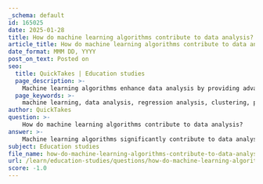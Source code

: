 ```yaml
---
_schema: default
id: 165025
date: 2025-01-28
title: How do machine learning algorithms contribute to data analysis?
article_title: How do machine learning algorithms contribute to data analysis?
date_format: MMM DD, YYYY
post_on_text: Posted on
seo:
  title: QuickTakes | Education studies
  page_description: >-
    Machine learning algorithms enhance data analysis by providing advanced techniques for regression analysis, clustering, pattern recognition, data cleaning, and dimensionality reduction, thereby allowing for deeper insights and better predictions.
  page_keywords: >-
    machine learning, data analysis, regression analysis, clustering, pattern recognition, data cleaning, dimensionality reduction, predictive analytics, unsupervised learning, supervised learning
author: QuickTakes
question: >-
    How do machine learning algorithms contribute to data analysis?
answer: >-
    Machine learning algorithms significantly contribute to data analysis by providing advanced techniques for extracting insights, identifying patterns, and making predictions based on data. Here are several key ways in which these algorithms enhance data analysis:\n\n1. **Regression Analysis**: Regression is a fundamental concept in machine learning, particularly in supervised learning. It aims to model the relationship between a dependent variable and one or more independent variables. Common regression algorithms include Ridge Regression, Lasso Regression, Elastic Net, Support Vector Machine (SVM) Regression, and Decision Tree Regression. These algorithms help in forecasting and predictive analytics by estimating how one variable affects another, thereby allowing analysts to make informed decisions based on historical data.\n\n2. **Clustering**: Clustering is a method of unsupervised learning that groups data points based on their features without prior labels. This technique is widely used in various fields, such as customer segmentation in marketing and anomaly detection. For instance, the K-means clustering algorithm partitions data into $k$ clusters by minimizing the variance within each cluster, which can be mathematically expressed as:\n   $$\n   C = \arg\min_{C} \sum_{i=1}^{k} \sum_{x \in C_i} ||x - \mu_i||^2\n   $$\n   where $C$ is the set of clusters, $C_i$ is the $i^{th}$ cluster, and $\mu_i$ is the centroid of the cluster.\n\n3. **Pattern Recognition**: Advanced machine learning algorithms are essential for identifying complex patterns in large datasets. For example, neural networks can analyze intricate relationships in data, making them suitable for tasks such as image recognition and natural language processing. These algorithms require rich datasets to capture the variability and nuances of the data effectively.\n\n4. **Data Cleaning and Preparation**: Machine learning models rely heavily on clean and accurate data. Data cleaning techniques, such as handling missing values and removing duplicates, are crucial for ensuring the quality of the data used in analysis. Clean data enhances the robustness and generalization ability of machine learning models, leading to more reliable insights.\n\n5. **Dimensionality Reduction**: Techniques like Principal Component Analysis (PCA) and t-Distributed Stochastic Neighbor Embedding (t-SNE) are used to reduce the number of features in a dataset while preserving its essential characteristics. This simplification helps in visualizing high-dimensional data and improving the performance of machine learning algorithms by reducing noise and computational complexity.\n\nIn summary, machine learning algorithms play a vital role in data analysis by enabling more sophisticated methods for regression, clustering, pattern recognition, data cleaning, and dimensionality reduction. These capabilities allow analysts to derive deeper insights and make more accurate predictions from their data.
subject: Education studies
file_name: how-do-machine-learning-algorithms-contribute-to-data-analysis.md
url: /learn/education-studies/questions/how-do-machine-learning-algorithms-contribute-to-data-analysis
score: -1.0
---
```


&nbsp;